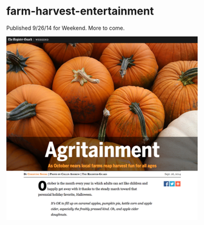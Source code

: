 # farm-harvest-entertainment

Published 9/26/14 for Weekend. More to come.

[![screenshot](https://github.com/rgpages/farm-harvest-entertainment/blob/gh-pages/default.png)](http://pages.registerguard.com/farm-harvest-entertainment/)